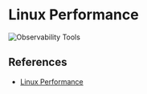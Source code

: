 # Linux Performance

![Observability Tools](https://brendangregg.com/Perf/linux_observability_tools.png)

## References

* [Linux Performance](http://brendangregg.com/linuxperf.html)

